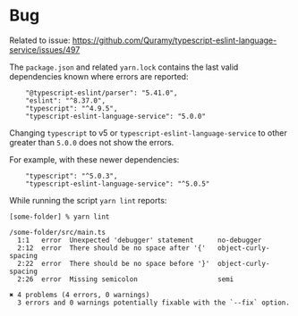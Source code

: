 # Bug

Related to issue: https://github.com/Quramy/typescript-eslint-language-service/issues/497

The `package.json` and related `yarn.lock` contains the last valid dependencies known where errors are reported:

```text
    "@typescript-eslint/parser": "5.41.0",
    "eslint": "^8.37.0",
    "typescript": "^4.9.5",
    "typescript-eslint-language-service": "5.0.0"
```

Changing `typescript` to v5 or `typescript-eslint-language-service` to other greater than `5.0.0` does not show the errors.

For example, with these newer dependencies:

```text
    "typescript": "^5.0.3",
    "typescript-eslint-language-service": "^5.0.5"
```

While running the script `yarn lint` reports:

```text
[some-folder] % yarn lint

/some-folder/src/main.ts
  1:1   error  Unexpected 'debugger' statement      no-debugger
  2:12  error  There should be no space after '{'   object-curly-spacing
  2:22  error  There should be no space before '}'  object-curly-spacing
  2:26  error  Missing semicolon                    semi

✖ 4 problems (4 errors, 0 warnings)
  3 errors and 0 warnings potentially fixable with the `--fix` option.
```
